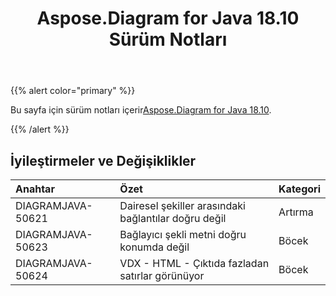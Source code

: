 ﻿---
title: Aspose.Diagram for Java 18.10 Sürüm Notları
type: docs
weight: 30
url: /tr/java/aspose-diagram-for-java-18-10-release-notes/
---
{{% alert color="primary" %}} 

 Bu sayfa için sürüm notları içerir[Aspose.Diagram for Java 18.10](https://docs.aspose.com/diagram/java/aspose-diagram-for-java-18-10-release-notes/).

{{% /alert %}} 
## **İyileştirmeler ve Değişiklikler**

|**Anahtar**|**Özet**|**Kategori**|
|:- |:- |:- |
|DIAGRAMJAVA-50621|Dairesel şekiller arasındaki bağlantılar doğru değil|Artırma|
|DIAGRAMJAVA-50623|Bağlayıcı şekli metni doğru konumda değil|Böcek|
|DIAGRAMJAVA-50624|VDX - HTML - Çıktıda fazladan satırlar görünüyor|Böcek|

